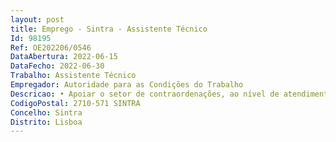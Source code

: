 ```yaml
--- 
layout: post
title: Emprego - Sintra - Assistente Técnico
Id: 98195
Ref: OE202206/0546
DataAbertura: 2022-06-15
DataFecho: 2022-06-30
Trabalho: Assistente Técnico
Empregador: Autoridade para as Condições do Trabalho
Descricao: • Apoiar o setor de contraordenações, ao nível de atendimento presencial e telefónico, fazendo o devido encaminhamento do utente o para o técnico responsável • Realizar o atendimento ao público e receção de documentos • Organizar e arquivar toda a documentação da área inspetiva, de contraordenações e administrativa • Rececionar, registar, arquivar e distribuir toda a correspondência • Redigir ofícios, informações e email’s • Registar, mensalmente, a assiduidade, ajudas de custo e movimento de viaturas respeitante ao pessoal afeto ao Centro Local • Garantir a gestão do economato.
CodigoPostal: 2710-571 SINTRA
Concelho: Sintra
Distrito: Lisboa
--- 
```

